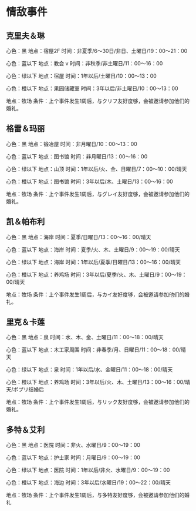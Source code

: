 # 情敌事件

## 克里夫＆琳
心色：黑
地点：宿屋2F
时间：非夏季/6～30日/非日、土曜日/19：00～21：00

心色：蓝以下
地点：教会 v 时间：非秋季/非土曜日/11：00～16：00

心色：绿以下
地点：宿屋
时间：1年以后/土曜日/10：00～13：00

心色：橙以下
地点：果园储藏室
时间：3年以后/非土曜日/10：00～13：00

地点：牧场
条件：上个事件发生1周后，与クリフ友好度够，会被邀请参加他们的婚礼。

## 格雷＆玛丽

心色：黑
地点：锻冶屋
时间：非月曜日/10：00～13：00

心色：蓝以下
地点：图书馆
时间：非月曜日/13：00～16：00

心色：绿以下
地点：山顶
时间：1年以后/火、金、日曜日/7：00～10：00/晴天

心色：橙以下
地点：图书馆
时间：3年以后/木、土曜日/13：00～16：00

地点：牧场
条件：上个事件发生1周后，与グレイ友好度够，会被邀请参加他们的婚礼。

## 凯＆帕布利

心色：黑
地点：海岸
时间：夏季/日曜日/13：00～16：00/晴天

心色：蓝以下
地点：海岸
时间：夏季/火、木、土曜日/9：00～19：00/晴天

心色：绿以下
地点：海岸
时间：1年以后/夏季/日曜日/13：00～16：00/晴天

心色：橙以下
地点：养鸡场
时间：3年以后/夏季/火、木、土曜日/9：00～19：00/晴天

地点：牧场
条件：上个事件发生1周后，与カイ友好度够，会被邀请参加他们的婚礼。

## 里克＆卡莲

心色：黑 地点：泉 时间：水、木、金、土曜日/11：00～18：00/晴天

心色：蓝以下 地点：木工家周围 时间：非春季/月、日曜日/11：00～18：00/晴天

心色：绿以下 地点：泉 时间：1年以后/水、金曜日/11：00～18：00/晴天

心色：橙以下 地点：养鸡场 时间：3年以后/火、木、土曜日/13：00～16：00/晴天/ポプリ结婚后

地点：牧场 条件：上个事件发生1周后，与リック友好度够，会被邀请参加他们的婚礼。

## 多特＆艾利

心色：黑 地点：医院 时间：非火、水曜日/9：00～19：00

心色：蓝以下 地点：护士家 时间：月曜日/9：00～19：00

心色：绿以下 地点：医院 时间：1年以后/非火、水曜日/9：00～19：00

心色：橙以下 地点：海边 时间：3年以后/水曜日/19：00～22：00/晴天

地点：牧场 条件：上个事件发生1周后，与多特友好度够，会被邀请参加他们的婚礼
